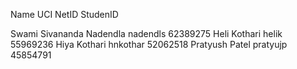 Name                                UCI NetID              StudenID

Swami Sivananda Nadendla            nadendls               62389275
Heli Kothari                        helik                  55969236
Hiya Kothari                        hnkothar               52062518
Pratyush Patel                      pratyujp               45854791
